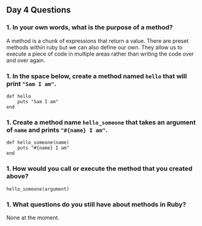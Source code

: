 ## Day 4 Questions

### 1. In your own words, what is the purpose of a method?

A method is a chunk of expressions that return a value. There are preset methods within ruby but we can also define our own. They allow us to execute a piece of code in multiple areas rather than writing the code over and over again.

### 1. In the space below, create a method named `hello` that will print `"Sam I am"`.

```
def hello
	puts "Sam I am"
end
```

### 1. Create a method name `hello_someone` that takes an argument of `name` and prints `"#{name} I am"`.

```
def hello_someone(name)
	puts "#{name} I am"
end
```

### 1. How would you call or execute the method that you created above?

`hello_someone(argument)`

### 1. What questions do you still have about methods in Ruby?

None at the moment.